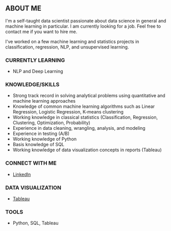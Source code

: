 ## ABOUT ME

I'm a self-taught data scientist passionate about data science in general and machine learning in particular. I am currently looking for a job. Feel free to contact me if you want to hire me. 

I've worked on a few machine learning and statistics projects in classification, regression, NLP, and unsupervised learning.

### CURRENTLY LEARNING

* NLP and Deep Learning

### KNOWLEDGE/SKILLS

* Strong track record in solving analytical problems using quantitative and machine learning approaches
* Knowledge of common machine learning algorithms such as Linear Regression, Logistic Regression, K-means clustering
* Working knowledge in classical statistics (Classification, Regression, Clustering, Optimization, Probability)
* Experience in data cleaning, wrangling, analysis, and modeling
* Experience in testing (A/B)
* Working knowledge of Python
* Basis knowledge of SQL
* Working knowledge of data visualization concepts in reports (Tableau) 

### CONNECT WITH ME

* [LinkedIn](https://www.linkedin.com/in/chee-hong-lam-9a80171b6/)

### DATA VISUALIZATION

* [Tableau](https://public.tableau.com/app/profile/kelvin.lam6956)

### TOOLS

* Python, SQL, Tableau
